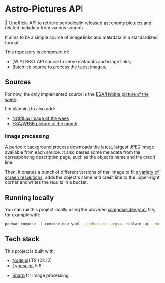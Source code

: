 # Astro-Pictures API

🔭 Unofficial API to retrieve periodically-released astronomy pictures and related metadata from various sources.

It aims to be a simple source of image links and metadata in a standardized format.

This repository is composed of:

- [WIP] REST API source to serve metadata and image links;
- Batch job source to process the latest images;

## Sources

For now, the only implemented source is the [ESA/Hubble picture of the week](https://esahubble.org/images/potw/).

I'm planning to also add:

- [NOIRLab image of the week](https://noirlab.edu/public/images/iotw/)
- [ESA/WEBB picture of the month](https://esawebb.org/images/potm/)

### Image processing

A periodic background process downloads the latest, largest JPEG image available from each source. It also parses some metadata from the corresponding
description page, such as the object's name and the credit line.

Then, it creates a bunch of different versions of that image to fit [a variety of screen resolutions](./batch/src/config/Resolutions.ts),
adds the object's name and credit line to the upper-right corner and writes the results in a bucket.
<!-- Files in that bucket are used as source for links provided by this API. -->

## Running locally

You can run this project locally using the provided [compose-dev.yaml](./compose-dev.yaml) file, for example with:

```bash
podman compose -f compose-dev.yaml --podman-run-args=--replace up --build
```

## Tech stack

This project is built with:

- [Node.js](https://nodejs.org) LTS (22.12)
- [Typescript](https://www.typescriptlang.org/) 5.8
<!-- - Fastify
- MikroORM with SQLite backend -->
- [Sharp](https://sharp.pixelplumbing.com/) for image processing
